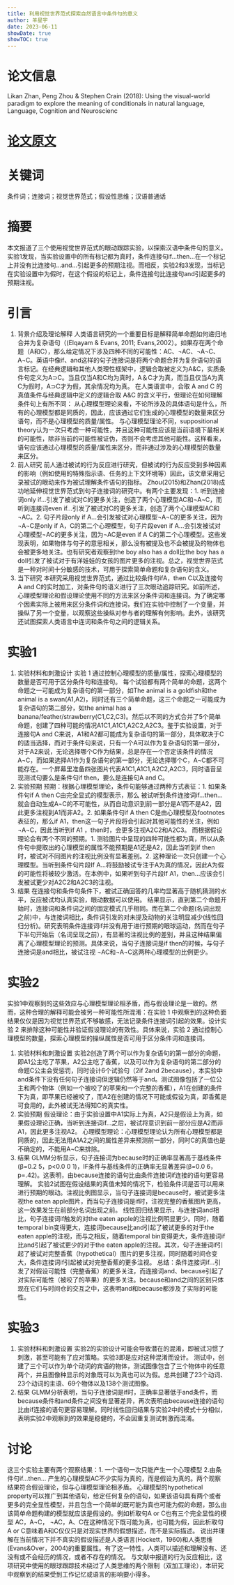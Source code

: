 ```yaml
---
title: 利用视觉世界范式探索自然语言中条件句的意义
author: 羊星宇
date: 2023-06-11
showDate: true
showTOC: true
---
```


# 论文信息
Likan Zhan, Peng Zhou & Stephen Crain (2018): Using the visual-world paradigm to explore the meaning of conditionals in natural language, Language, Cognition and Neuroscienc
# [论文原文](Source_Files/2023-6-10-YXY.pdf)
# 关键词
条件词；连接词；视觉世界范式；假设性思维；汉语普通话
# 摘要
本文报道了三个使用视觉世界范式的眼动跟踪实验，以探索汉语中条件句的意义。实验1发现，当实验设置中的所有标记都为真时，条件连接句if...then...在一个标记上并没有比连接句...and...引起更多的预期注视。而相反，实验2和3发现，当标记在实验设置中为假时，在这个假设的标记上，条件连接句比连接句and引起更多的预期注视。
# 引言
1. 背景介绍及理论解释
人类语言研究的一个重要目标是解释简单命题如何递归地合并为复杂语句（(Elqayam & Evans, 2011; Evans,2002）。如果存在两个命题（A和C），那么给定情况下涉及四种不同的可能性：AC、¬AC、¬A¬C、A¬C。英语中像if、and这样的句子连接词是将两个命题合并为复杂语句的语言标记。在经典逻辑和其他人类理性框架中，逻辑合取被定义为A&C，实质条件句定义为A⊃C。当且仅当A和C均为真时，A＆C才为真，而当且仅当A为真C为假时，A⊃C才为假，其余情况均为真。
在人类语言中，合取 A and C 的真值条件与经典逻辑中定义的逻辑合取 A&C 的含义平行，但理论在如何理解条件句上有所不同：
从心理模型理论来看，不论所涉及的具体语句是什么，所有的心理模型都是同质的，因此，应该通过它们生成的心理模型的数量来区分语句，而不是心理模型的质量/属性。
与心理模型理论不同，suppositional theory认为一次只考虑一种可能性，并且这种可能性应该是当前语境下最相关的可能性，除非当前的可能性被证伪，否则不会考虑其他可能性。这样看来，语句应该通过心理模型的质量/属性来区分，而非通过涉及的心理模型的数量来区分。
2. 前人研究
前人通过被试的行为反应进行研究，但被试的行为反应受到多种因素的影响（例如使用的特殊指示语、任务的上下文环境等）因此，该文章采用记录被试的眼动来作为被试理解条件语句的指标。
Zhou(2015)和Zhan(2018)成功地延伸视觉世界范式到句子连接词的研究中。有两个主要发现：1. 听到连接词only if...引发了被试对C的更多关注，创造了两个心理模型AC和¬A¬C，而听到连接词even if...引发了被试对C的更多关注，创造了两个心理模型AC和¬AC。2. 句子片段only if A...会引发被试对心理模型¬A¬C的更多关注，因为¬A¬C是only if A，C的第二个心理模型，句子片段even if A...会引发被试对心理模型¬AC的更多关注，因为¬AC是even if A C的第二个心理模型。这些发现表明，如果物体与句子的意思相关，那么没有被提及也不会被提及的物体也会被更多地关注。也有研究者观察到the boy also has a doll比the boy has a doll引发了被试对于有洋娃娃的女孩的图片更多的注视。总之，视觉世界范式是一种对时间十分敏感的技术，可用于探索简单命题和复杂语句的含义。
3. 当下研究
本研究采用视觉世界范式，通过比较条件句ifA，then C以及连接句A and C的实时加工，对条件句的语义进行了三次眼动追踪研究。如前所述，心理模型理论和假设理论使用不同的方法来区分条件词和连接词。为了确定哪个因素实际上被用来区分条件词和连接词，我们在实验中控制了一个变量，并操纵了另一个变量，以观察这些操纵对参与者的理解有何影响。此外，该研究还试图探索人类语言中连词和条件句之间的逻辑关系。
# 实验1 
1. 实验材料和刺激设计
实验 1 通过控制心理模型的质量/属性，探索心理模型的数量是否可用于区分条件句和连接句。
每个试验都有两个简单的命题，这两个命题之一可能成为复杂语句的第一部分，如The animal is a goldfish和the animal is a swan(A1,A2)，同时还有三个简单命题，这三个命题之一可能成为复杂语句的第二部分，如the animal has a banana/feather/strawberry(C1,C2,C3)。然后以不同的方式合并了5个简单命题，创建了四种可能的情况A1C1,A1C1,A2C2,A2C3。鉴于实验设置，对于连接句A and C来说，A1和A2都可能成为复杂语句的第一部分，具体取决于C的适当选择，而对于条件句来说，只有一个A可以作为复杂语句的第一部分，对于A2来说，无论选择哪个C作为结果，总是存在一个否定该条件的情况A¬C，而如果选择A1作为复杂语句的第一部分，无论选择哪个C，A¬C都不可能存在。一个屏幕里准备四张图片代表A1C1,A1C1,A2C2,A2C3，同时语音呈现测试句要么是条件句if then，要么是连接句A and C。
2. 实验预期
预期：根据心理模型理论，条件句能够通过两种方式表征：1. 如果条件句if A then C由完全显式的模型表示，那么 被试听到条件连接词if...then...就会自动生成A¬C的不可能性，从而自动意识到前一部分是A1而不是A2，因此更多注视到A1而非A2。2. 如果条件句if A then C是由心理模型及footnotes表征的，那么if A1，then这一句子片段将会引起对其他可能性的关注，例如¬A¬C，因此当听到if A1 ，then时，会更多注视A2C2和A2C3。
而根据假设理论会有两个不同的预期。1. 测验图片中呈现的四种可能性都为真，所以从条件句中提取出的心理模型的属性不能预期是A1还是A2，因此当听到if then时，被试对不同图片的注视比例没有显著差别。2. 这种理论一次只创建一个心理模型。当听到条件句片段If A…将鼓励被试专注于A为真的情况，因此A为假的可能性将被较少激活。在本例中，如果听到句子片段If A1，then…应该会引发被试更少对A2C2和A2C3的注视。
3. 结果
在连接句和条件句条件下，被试正确回答的几率均显著高于随机猜测的水平，反应被试均认真实验，眼动数据可以使用。
结果显示，直到第二个命题开始时，连接词和条件词之间的固定模式几乎相同。而在第二个命题(名词出现之前)中，与连接词相比，条件词引发的对未提及动物的关注明显减少(线性回归分析)。研究表明条件连接词if并没有用于进行预期的眼球运动，然而在句子下半句开始后（名词呈现之前），有显著的注视比例的差别，并且这种结果偏离了心理模型理论的预测。具体来说，当句子连接词是if then的时候，与句子连接词是and相比，被试注视 ¬AC和¬A¬C这两种心理模型的比例更少。
# 实验2
实验1中观察到的这些效应与心理模型理论相矛盾，而与假设理论是一致的。然而，这种合理的解释可能会被另一种可能性所混淆：在实验 1 中观察到的这种负面结果仅仅是因为视觉世界范式不够敏感，无法记录条件连接词引起的效果。设计实验 2 来排除这种可能性并验证假设理论的有效性。具体来说，实验 2 通过控制心理模型的数量，探索心理模型的操纵属性是否可用于区分条件词和连接词。
1. 实验材料和刺激设置
实验2创造了两个可以作为复杂语句的第一部分的命题，即A1公主吃了苹果，A2公主吃了香蕉，以及可以作为复杂语句的第二部分的命题C公主会受惩罚，同时设计6个试验句（2if 2and 2because），本实验中and条件下没有任何句子连接词但逻辑仍然等于and。测试图像包括了一位公主和两个物体（例如一个被咬了的苹果和一个完整的香蕉），A1在创建的条件下为真，即苹果已经被咬了，而A2在创建的情况下可能或假设为真，即香蕉是可食用的，此外被试无法得知C的真实性。
2. 实验预期
假设理论：由于实验设置中A1实际上为真，A2只是假设上为真，如果假设理论正确，当听到连接词if...之后，被试将意识到前一部分应是A2而非A1，因此更多注视A2。
心理模型理论：心理模型理论认为所有心理模型都是同质的，因此无法用A1A2之间的属性差异来预测前一部分，同时C的真值也是不确定的，不能用A¬C来排除。
3. 结果
GLMM分析显示，句子连接词为because时的正确率显著高于基线条件(β=0.2 5，p<0.0 0 1)，IF条件与基线条件的正确率无显著差异(β=0.0 6，p=.42)。这表明，由because连接的语句比由条件连接词if连接的语句更容易理解。
实验2试图在假设结果的真值未知的情况下，检验条件词是否可以用来进行预期的眼动。注视比例图显示，当句子连接词是because时，被试更多注视the eaten apple图片，而当句子连接词是if时，注视完整的香蕉图片更高，这一效果发生在前部分名词出现之前。
线性回归结果显示，与连接词and相比，句子连接词if触发的对the eaten apple的注视比例明显更少。同时，随着temporal bin变得更大，连接词because比and引起了被试更多的对于the eaten apple的注视，而与之相反，随着temporal bin变得更大，条件连接词if比and引起了被试更少的对于the eaten apple的注视。其次，句子连接词if引起了被试对完整香蕉（hypothetical）图片的更多注视，同时随着时间仓变大，条件连接词if引起被试对完整香蕉的更多注视。
总结：条件连接词if...引发了对假设可能性（完整香蕉）的更多关注，而连接词and、because引起了对实际可能性（被咬了的苹果）的更多关注。because和and之间的区别只体现在它们与时间仓的交互之中，这表明and和because都涉及了实际的可能性。
# 实验3
1. 实验材料和刺激设置
实验2的实验设计可能会导致潜在的混淆，即被试习惯了刺激，甚至可能有了应对策略。实验3即是应对这种混淆而设计。
测试中，创建了三个可以作为单个动词的宾语的物体，测试图像包含了三个物体中的任意两个，并且图像种显示的对象既可以为真也可以为假。总共创建了23个动词、23个动词的主语、69个物体以及138个测试图像。
2. 结果
GLMM分析表明，当句子连接词是if时，正确率显著低于and条件，而because条件和and条件之间没有显著差异，再次表明由because连接的语句比由if连接的语句更容易理解。同时线性回归结果与实验2中的模式十分相似，表明实验2中观察到的效果是稳健的，不会因重复测试刺激而混淆。
# 讨论
这三个实验主要有两个观察结果：1. 一个语句一次只能产生一个心理模型 2.由条件句if...then... 产生的心理模型AC不少实际为真的，而是假设为真的。两个观察结果符合假设理论，但与心理模型理论相矛盾。
心理模型的hypothetical property可以推广到其他语句，给定任何复杂的语句，如果该语句具有两个或者更多的完全显性模型，并且包含一个简单的既可能为真也可能为假的命题，那么由该简单命题构建的模型就应该是假设的。例如析取句A or C也有三个完全显性的模型 AC，A¬C， ¬AC，A、C在这种情况下既可能为真，也可能为假，因此析取句A or C意味着A和C仅仅只是对现实世界的假想描述，而不是实际描述。
说出并理解在当前情况下并不真实的假设描述是人类语言(Hockett，1960)和人类思维(Evans&Over，2004)的重要属性。有了这一特性，人类可以描述和理解没有、还没有或不会经历的情况，或者不存在的情况。
与文献中报道的行为反应相比，这项研究中使用的眼球跟踪技术绕过了人类思维的两个限制（双加工理论），本研究中观察到的结果受到工作记忆或语言的影响要小得多。







